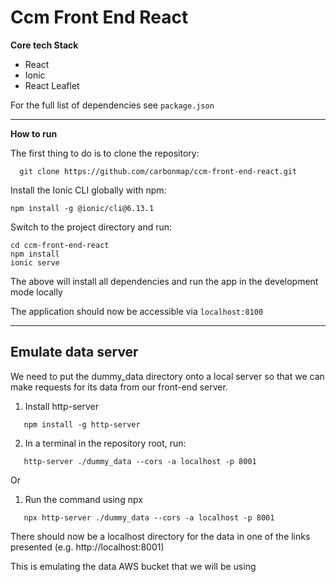 # Ccm Front End React

**Core tech Stack**

- React
- Ionic
- React Leaflet

For the full list of dependencies see `package.json`

---

**How to run**

The first thing to do is to clone the repository:

      git clone https://github.com/carbonmap/ccm-front-end-react.git

Install the Ionic CLI globally with npm:

    npm install -g @ionic/cli@6.13.1

Switch to the project directory and run:

    cd ccm-front-end-react
    npm install
    ionic serve

The above will install all dependencies and run the app in the development mode locally

The application should now be accessible via `localhost:8100`

---

## Emulate data server

We need to put the dummy_data directory onto a local server so that we can make requests for its data from our front-end server.

1. Install http-server
```
   npm install -g http-server
```

2. In a terminal in the repository root, run:
```
   http-server ./dummy_data --cors -a localhost -p 8001
```
Or

1. Run the command using npx
```
   npx http-server ./dummy_data --cors -a localhost -p 8001
```
There should now be a localhost directory for the data in one of the links presented (e.g. http://localhost:8001)

This is emulating the data AWS bucket that we will be using
